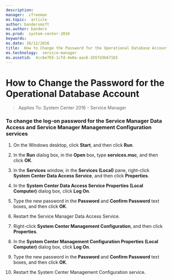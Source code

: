 ```yaml
---
description:  
manager:  cfreeman
ms.topic:  article
author: bandersmsft
ms.author: banders
ms.prod:  system-center-2016
keywords:  
ms.date: 10/12/2016
title:  How to Change the Password for the Operational Database Account
ms.technology:  service-manager
ms.assetid:  4cc6e765-1cfd-4e0a-aac6-2b5fd3b671b5
---
```


# How to Change the Password for the Operational Database Account

>Applies To: System Center 2016 - Service Manager


### To change the log-on password for the Service Manager Data Access and Service Manager Management Configuration services

1.  On the Windows desktop, click **Start**, and then click **Run**.

2.  In the **Run** dialog box, in the **Open** box, type **services.msc**, and then click **OK**.

3.  In the **Services** window, in the **Services (Local)** pane, right-click **System Center Data Access Service**, and then click **Properties**.

4.  In the **System Center Data Access Service Properties (Local Computer)** dialog box, click **Log On**.

5.  Type the new password in the **Password** and **Confirm Password** text boxes, and then click **OK**.

6.  Restart the Service Manager Data Access Service.

7.  Right-click **System Center Management Configuration**, and then click **Properties**.

8.  In the **System Center Management Configuration Properties (Local Computer)** dialog box, click **Log On**.

9. Type the new password in the **Password** and **Confirm Password** text boxes, and then click **OK**.

10. Restart the System Center Management Configuration service.



